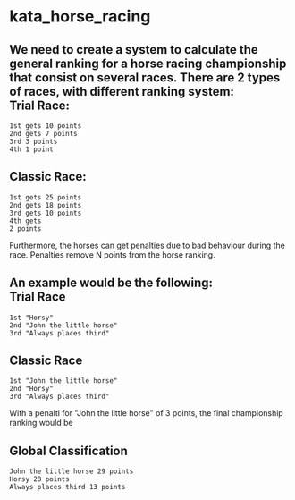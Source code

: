 kata_horse_racing
=================

We need to create a system to calculate the general ranking for a horse racing championship that consist on several races.
There are 2 types of races, with different ranking system:  
  Trial Race: 
  --------------- 
    1st gets 10 points 
    2nd gets 7 points 
    3rd 3 points 
    4th 1 point  
  Classic Race:
  ---------------  
    1st gets 25 points 
    2nd gets 18 points 
    3rd gets 10 points 
    4th gets 
    2 points
    
Furthermore, the horses can get penalties due to bad behaviour during the race.
Penalties remove N points from the horse ranking.  

An example would be the following:  
  Trial Race 
  --------------- 
    1st "Horsy" 
    2nd "John the little horse" 
    3rd "Always places third"  
    
  Classic Race
  ------------------ 
    1st "John the little horse" 
    2nd "Horsy" 
    3rd "Always places third"   
With a penalti for "John the little horse" of 3 points, the final championship ranking would be  

  Global Classification
  ------------------
    John the little horse 29 points
    Horsy 28 points
    Always places third 13 points
